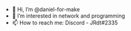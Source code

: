 - 👋 Hi, I’m @daniel-for-make
- 👀 I’m interested in network and programming
- 📫 How to reach me:
  Discord - JRdt#2335
  

<!---
daniel-for-make/daniel-for-make is a ✨ special ✨ repository because its `README.md` (this file) appears on your GitHub profile.
You can click the Preview link to take a look at your changes.
--->

